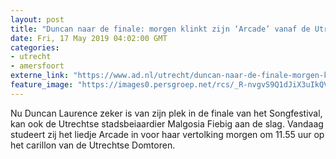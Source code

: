 ```yaml
---
layout: post
title: "Duncan naar de finale: morgen klinkt zijn ‘Arcade’ vanaf de Utrechtse Domtoren"
date: Fri, 17 May 2019 04:02:00 GMT
categories: 
- utrecht 
- amersfoort 
externe_link: "https://www.ad.nl/utrecht/duncan-naar-de-finale-morgen-klinkt-zijn-arcade-vanaf-de-utrechtse-domtoren~ad187ddc/"
feature_image: "https://images0.persgroep.net/rcs/_R-nvgvS9Q1dJiX3uIkQVB8u-vg/diocontent/148525433/_fitwidth/400/?appId=21791a8992982cd8da851550a453bd7f&quality=0.7"
---
```


Nu Duncan Laurence zeker is van zijn plek in de finale van het Songfestival, kan ook de Utrechtse stadsbeiaardier Malgosia Fiebig aan de slag. Vandaag studeert zij het liedje Arcade in voor haar vertolking morgen om 11.55 uur op het carillon van de Utrechtse Domtoren.
